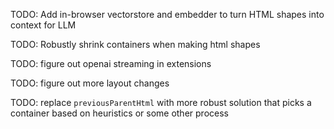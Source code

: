 TODO: Add in-browser vectorstore and embedder to turn HTML shapes into context for LLM

TODO: Robustly shrink containers when making html shapes

TODO: figure out openai streaming in extensions

TODO: figure out more layout changes

TODO: replace `previousParentHtml` with more robust solution that picks a container based on heuristics or some other process
